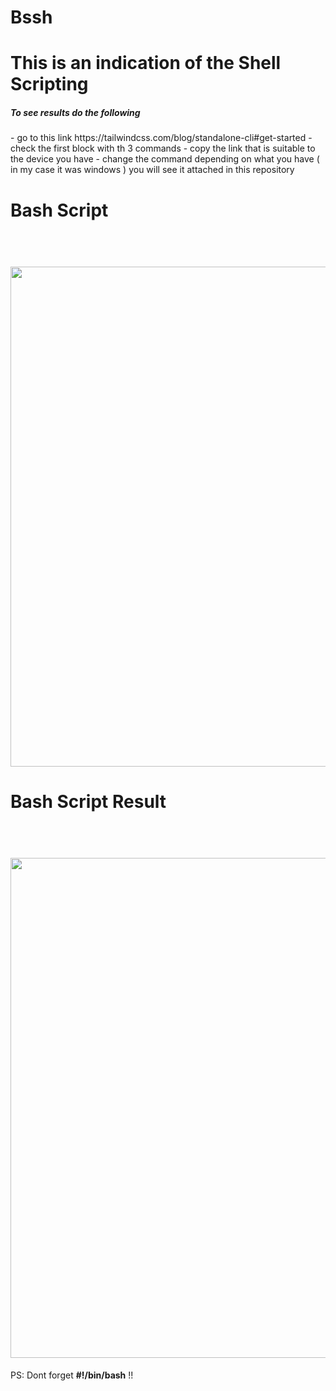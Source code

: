 # Bssh

<h1> This is an indication of the Shell Scripting </h1>

<h5> To see results do the following </h5>
- go to this link https://tailwindcss.com/blog/standalone-cli#get-started
- check the first block with th 3 commands 
- copy the link that is suitable to the device you have 
- change the command depending on what you have ( in my case it was windows ) you will see it attached in this repository 


<h1>Bash Script  </h1>
<h1 align="center">
  <br>
  <img src="https://github.com/RMUR99/Bash/assets/85951306/7e50edee-6bb0-4dae-bdf1-fb4f7021a3d1"width="800">
  <br>
</h1>


<h1>Bash Script Result </h1>
<h1 align="center">
  <br>
  <img src="https://github.com/RMUR99/Bash/assets/85951306/0c527768-4bc5-4e67-bc3d-ef689d736f56"width="800">
  <br>
</h1>

<p>PS: Dont forget <strong>#!/bin/bash</strong> !! </p>





